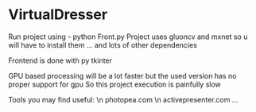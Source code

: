 # VirtualDresser

Run project using - python Front.py
Project uses gluoncv and mxnet so u will have to install them
... and lots of other dependencies

Frontend is done with py tkinter

GPU based processing will be a lot faster but the used version has no proper support for gpu
So this project execution is painfully slow

Tools you may find useful:
\n photopea.com
\n activepresenter.com
  ...
